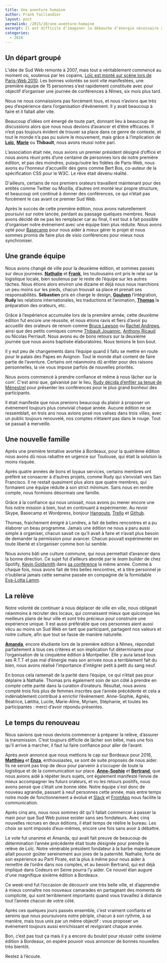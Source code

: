 ```yaml
---
title: Une aventure humaine
author: Frank Taillandier
layout: post
permalink: /2015/10/une-aventure-humaine
excerpt: Il est difficile d’imaginer la débauche d’énergie nécessaire à l’organisation de deux journées revigorantes. De retour d’un week-end bordelais, qui marque le début d’une nouvelle ère, j’ai eu envie de revenir sur la formidable aventure humaine que nous vivons depuis cinq ans.
categories:
  - 2016
---
```


## Un départ groupé

L’idée de Sud Web remonte à 2007, mais tout a véritablement commencé au moment où, soutenus par les copains, [Loïc est monté sur scène lors de Paris-Web 2010](http://sudweb.fr/intervention-parisweb2010.mp4). Les bonnes volontés se sont vite manifestées, une première équipe de 15 personnes s’est rapidement constituée avec pour objectif d’organiser une journée de conférences à Nîmes, six mois plus tard.

Nous ne nous connaissions pas forcément tous, et nous n’avions que très peu d’expérience dans l’organisation d’évènement. Il y avait beaucoup à faire et il fallait aller vite. 

Beaucoup d’idées ont émergé de toute part, donnant lieu à beaucoup de discussions alors que nous nous devions d’avancer et d’être efficaces. Il n’est pas toujours évident de trouver sa place dans ce genre de contexte, et tout le monde n’a pas pu suivre le mouvement, mais grâce à l’implication de [**Loïc**](https://twitter.com/loicmathaud "Loïc Mathaud"), [**Marie**](https://twitter.com/marie_alhomme "Marie Alhomme") ou **Thibault**, nous avons réussi notre pari. 

L’association était née, nous avions un premier président désigné d’office et nous avons réuni près d’une centaine de personnes lors de notre première édition, et pas des moindres, puisqu’outre les fidèles de Paris-Web, nous avons eu l’honneur d’accueillir des gens comme Bert Bos, co-auteur de la spécification CSS pour le W3C. Le rêve était devenu réalité.

D'ailleurs, certains de nos premiers orateurs  travaillent maintenant pour des entités comme Twitter ou Mozilla, d’autres ont monté leur propre structure, et beaucoup ont continué à donner des conférences, ce qui n’était pas forcément le cas avant ce premier Sud Web.

Après le succès de cette première édition, nous avons naturellement poursuivi sur notre lancée, perdant au passage quelques membres. Nous avons décidé de ne pas les remplacer car au final, il est tout à fait possible d'organiser notre évènement avec une équipe bien plus réduite. Nous avons opté pour [Basecamp](https://basecamp.com/) pour nous aider à mieux gérer le projet et nous sommes promis de faire plus de visio conférences pour mieux nous synchroniser.

## Une grande équipe

Nous avons changé de ville pour la deuxième édition, et sommes passés sur deux journées. [**Nathalie**](https://twitter.com/nrosenberg "Nathalie Rosenberg") et [**Frank**](https://twitter.com/DirtyF "Frank Taillandier"), les toulousains ont pris le relai sur la logistique locale, bien soutenus par le reste de l’équipe sur les autres tâches. Nous étions alors environ une dizaine et déjà nous nous marchions un peu moins sur les pieds, chacun trouvait sa place et prenait ses responsabilités. **Sébastien** pris en charge le design, [**Goulven**](https://twitter.com/goulvench "Goulven Champenois") l’intégration, **Rudy** les relations internationales, les traductions et l’animation, [**Thomas**](https://twitter.com/oncletom "Thomas Parisot") la préparation des orateurs, etc.

Grâce à l’expérience accumulée lors de la première année, cette deuxième édition fut encore une réussite, et nous étions ravis et fiers d’avoir pu accueillir des orateurs de renom comme [Bruce Lawson](https://twitter.com/brucel) ou [Rachel Andrews](https://twitter.com/rachelandrew), ainsi que des petits comiques comme [Thibault Jouannic](https://twitter.com/thibaultj), [Anthony Ricaud](https://twitter.com/rik24d) ou Nicolas Perriault. Nous avons eu de bons retours sur la deuxième journée que nous avons baptisée élaboratoires. Nous tenions le bon bout.

Il y eut peu de changements dans l’équipe quand il fallu se mettre en route pour le palais des Papes en Avignon. Tout le monde était content de faire partie de l’aventure. Certains ont néanmoins dû arrêter pour des raisons personnelles, la vie vous impose parfois de nouvelles priorités.

Nous avons commencé à prendre confiance et même à nous lâcher sur la com’. C'est ainsi que, galvanisé par le lieu,  [Rudy décida d’enfiler sa tenue de Ménestrel](https://www.youtube.com/watch?v=igLQQI2zU4c) pour présenter les conférences pour le plus grand bonheur des participants. 

Il était manifeste que nous prenions beaucoup du plaisir à proposer un évènement toujours plus convivial chaque année. Aucune édition ne se ressemblait, en trois ans nous avions posé nos valises dans trois villes, avec un public toujours renouvelé, nos comptes n’étaient pas dans le rouge. Tout se passait à merveille.

## Une nouvelle famille

Après une première tentative avortée à Bordeaux, pour la quatrième édition nous avons dû nous rabattre en urgence sur Toulouse, qui était la solution la moins risquée.

Après quatre années de bons et loyaux services, certains membres ont préféré se consacrer à d’autres projets, comme Rudy qui s’envolait vers San Francisco. Il ne restait quasiment plus alors que quatre membres, qui formaient une équipe réduite à son strict minimum. Sans nous en rendre compte, nous formions désormais une famille.

Grâce à la confiance qui nous unissait, nous avons pu mener encore une fois notre mission à bien, tout en continuant à expérimenter. Au revoir Skype, Basecamp et Wordpress, bonjour [Hangouts](https://hangouts.google.com/), [Trello](https://trello.com/) et [Github](https://github.com/).

Thomas, fraichement émigré à Londres, a fait de belles rencontres et a pu élaborer un beau programme. Jamais une édition ne nous a paru aussi simple à organiser, chacun savait ce qu’il avait à faire et n’avait plus besoin de demander la permission pour avancer. Chacun pouvait expérimenter en toute liberté et s’organiser comme bon lui semble.

Nous avions bâti une culture commune, qui nous permettait d’avancer dans la bonne direction. Ce sujet fut d’ailleurs abordé par le *team builder* de chez Spotify, [Kevin Goldsmith](https://twitter.com/KevinGoldsmith) dans [sa conférence](https://vimeo.com/album/2988975/video/102774091) la même année. Comme à chaque fois, nous avons fait de très belles rencontres, et à titre personnel je n’oublierai jamais cette semaine passée en compagnie de la formidable [Eva-Lotta Lamm](https://twitter.com/evalottchen).

## La relève

Notre volonté de continuer à nous déplacer de ville en ville, nous obligeait néanmoins à recruter des locaux, qui connaissent mieux que quiconque les meilleurs plans de leur ville et sont très précieux pour construire une expérience unique. Il est aussi préférable que ces personnes aient aussi vécu au moins un Sud Web en tant que participant, partagent nos valeurs et notre culture, afin que tout se fasse de manière naturelle.

[**Amanda**](https://twitter.com/MartinezAmandaa "Amanda Martinez"), encore étudiante lors de la première édition à Nîmes, répondait parfaitement à tous ces critères et son implication fut déterminante pour l’organisation de la cinquième édition à Montpellier. Elle y aura laissé tous ses R.T.T et pas mal d’énergie mais son arrivée nous a terriblement fait du bien, nous avons réalisé l’importance d’intégrer petit à petit du sang neuf.

En bonus cela ramenait de la parité dans l’équipe, ce qui n’était pas pour déplaire à Nathalie. Thomas pris également soin de son côté à prendre en compte cette parité dans la curation d’orateurs. Résultat, nous avons compté trois fois plus de femmes inscrites que l’année précédente et cela a indéniablement contribué à enrichir l’évènement. Anne-Sophie, Agnès, Béatrice, Lætitia, Lucile, Marie-Aline, Myriam, Stéphanie, et toutes les participantes : merci d’avoir répondu présentes.

## Le temps du renouveau

Nous savions que nous devions commencer à préparer la relève, d’assurer la transmission. C’est toujours difficile de lâcher son bébé, mais une fois qu’il arrive à marcher, il faut lui faire confiance pour aller de l’avant.

Après avoir annoncé que nous mettions le cap sur Bordeaux pour 2016, [**Matthieu**](https://twitter.com/Twikito "Matthieu Bué") et [**Enza**](https://twitter.com/zizae "Enza Chaffron"), enthousiastes, se sont de suite proposés de nous aider. Ils ne seront pas trop de deux pour parvenir à s’occuper de toute la logistique et de la communication sur place. [**Anne-Sophie**](https://twitter.com/annso_ "Anne-sophie Tranchet") et [**Bertrand**](https://twitter.com/bertrandkeller "Bertrand Keller"), que nous avions aidé à répéter leurs sujets, ont également manifesté l’envie de mieux accompagner les futurs orateurs, et vu les retours positifs, nous avons pensé que c’était une bonne idée. Notre équipe s'est donc de nouveau agrandie, passant à neuf personnes cette année, mais entre temps notre mode de fonctionnement a évolué et [Slack](https://slack.com/) et [FrontApp](https://frontapp.com/) nous facilite la communication.

Après cinq ans, nous nous sommes dit qu’il fallait commencer à passer la main pour que Sud Web puisse exister sans ses fondateurs. Avec cinq nouvelles recrues en deux éditions, il était temps de réélire le bureau. Les choix se sont imposés d’eux-mêmes, encore une fois sans avoir à débattre.

Le vote fut unanime et Amanda, qui avait fait preuve de beaucoup de détermination l’année précédente était toute désignée pour prendre la relève de Loïc. Notre vénérable président fondateur à la barbe majestueuse allait pouvoir goûter sereinement aux joies de la paternité. Nathalie, forte de son expérience au Parti Pirate, est la plus à même pour nous aider à remettre de l’ordre dans nos comptes, et au besoin Bertrand, qui est déjà impliqué dans Codeurs en Seine pourra l’y aider. Ce nouvel élan augure d'une magnifique sixième édition à Bordeaux.

Ce week-end fut l’occasion de découvrir une très belle ville, et d’apprendre à mieux connaître nos nouveaux camarades en partageant des moments de complicité, qui sont terriblement importants quand vous travaillez à distance tout l’année chacun de votre côté.

Après ces quelques jours passés ensemble, c’est vraiment confiants et sereins que nous poursuivons notre périple, chacun  à son rythme, à sa manière, mais tous unis par un même objectif : vous proposer un évènement toujours aussi enrichissant et revigorant chaque année. 

Bon, c’est pas tout ça mais il y a encore du boulot pour réussir cette sixième édition à Bordeaux, on espère pouvoir vous annoncer de bonnes nouvelles très bientôt.

Restez à l’écoute.
